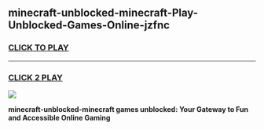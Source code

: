 
## minecraft-unblocked-minecraft-Play-Unblocked-Games-Online-jzfnc
<h3>
<a href="https://premium76.site?title=minecraft-unblocked-minecraft&ref=25A">CLICK TO PLAY</a></h3>
<hr>

<h3>
<a href="https://premium76.site?title=minecraft-unblocked-minecraft&ref=25A">CLICK 2 PLAY</a>
  
</h3>

<a href="https://premium76.site?title=minecraft-unblocked-minecraft&ref=25A"><img src="https://clearcache.store/games.png"></a>


**minecraft-unblocked-minecraft games unblocked: Your Gateway to Fun and Accessible Online Gaming**
